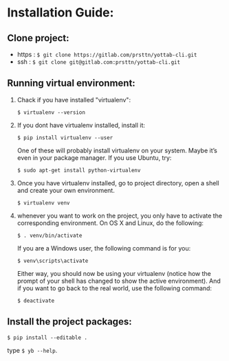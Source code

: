 
    
# Installation Guide:

## Clone project:
  - https : `$ git clone https://gitlab.com/prsttn/yottab-cli.git`
  - ssh : `$ git clone git@gitlab.com:prsttn/yottab-cli.git`
  
## Running virtual environment:

  1. Chack if you have installed "virtualenv":

      `$ virtualenv --version`

  2. If you dont have virtualenv installed, install it:

      `$ pip install virtualenv --user`

     One of these will probably install virtualenv on your system. Maybe it’s even in your package manager. If you use Ubuntu, try:

      `$ sudo apt-get install python-virtualenv`

  3. Once you have virtualenv installed, go to project directory, open a shell and create your own environment. 
  
      `$ virtualenv venv`

  4. whenever you want to work on the project, you only have to activate the corresponding environment. On OS X and Linux, do the following:

      `$ . venv/bin/activate`

     If you are a Windows user, the following command is for you:

      `$ venv\scripts\activate`

     Either way, you should now be using your virtualenv (notice how the prompt of your shell has changed to show the active environment).
    And if you want to go back to the real world, use the following command:

      `$ deactivate`
        
## Install the project packages:

  `$ pip install --editable .`
    
   type `$ yb --help`.
   
